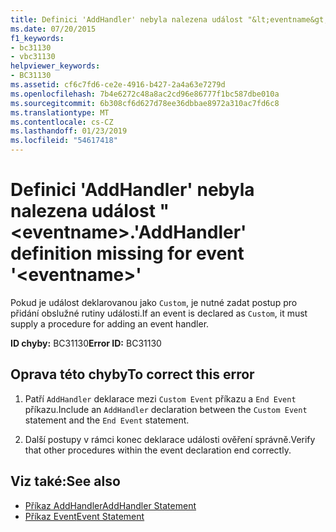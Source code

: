 ```yaml
---
title: Definici 'AddHandler' nebyla nalezena událost "&lt;eventname&gt;.
ms.date: 07/20/2015
f1_keywords:
- bc31130
- vbc31130
helpviewer_keywords:
- BC31130
ms.assetid: cf6c7fd6-ce2e-4916-b427-2a4a63e7279d
ms.openlocfilehash: 7b4e6272c48a8ac2cd96e86777f1bc587dbe010a
ms.sourcegitcommit: 6b308cf6d627d78ee36dbbae8972a310ac7fd6c8
ms.translationtype: MT
ms.contentlocale: cs-CZ
ms.lasthandoff: 01/23/2019
ms.locfileid: "54617418"
---
```

# <a name="addhandler-definition-missing-for-event-lteventnamegt"></a><span data-ttu-id="65b30-102">Definici 'AddHandler' nebyla nalezena událost "&lt;eventname&gt;.</span><span class="sxs-lookup"><span data-stu-id="65b30-102">'AddHandler' definition missing for event '&lt;eventname&gt;'</span></span>
<span data-ttu-id="65b30-103">Pokud je událost deklarovanou jako `Custom`, je nutné zadat postup pro přidání obslužné rutiny události.</span><span class="sxs-lookup"><span data-stu-id="65b30-103">If an event is declared as `Custom`, it must supply a procedure for adding an event handler.</span></span>  
  
 <span data-ttu-id="65b30-104">**ID chyby:** BC31130</span><span class="sxs-lookup"><span data-stu-id="65b30-104">**Error ID:** BC31130</span></span>  
  
## <a name="to-correct-this-error"></a><span data-ttu-id="65b30-105">Oprava této chyby</span><span class="sxs-lookup"><span data-stu-id="65b30-105">To correct this error</span></span>  
  
1.  <span data-ttu-id="65b30-106">Patří `AddHandler` deklarace mezi `Custom Event` příkazu a `End Event` příkazu.</span><span class="sxs-lookup"><span data-stu-id="65b30-106">Include an `AddHandler` declaration between the `Custom Event` statement and the `End Event` statement.</span></span>  
  
2.  <span data-ttu-id="65b30-107">Další postupy v rámci konec deklarace události ověření správně.</span><span class="sxs-lookup"><span data-stu-id="65b30-107">Verify that other procedures within the event declaration end correctly.</span></span>  
  
## <a name="see-also"></a><span data-ttu-id="65b30-108">Viz také:</span><span class="sxs-lookup"><span data-stu-id="65b30-108">See also</span></span>
- [<span data-ttu-id="65b30-109">Příkaz AddHandler</span><span class="sxs-lookup"><span data-stu-id="65b30-109">AddHandler Statement</span></span>](../../visual-basic/language-reference/statements/addhandler-statement.md)
- [<span data-ttu-id="65b30-110">Příkaz Event</span><span class="sxs-lookup"><span data-stu-id="65b30-110">Event Statement</span></span>](../../visual-basic/language-reference/statements/event-statement.md)
